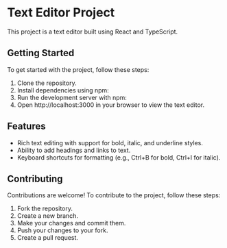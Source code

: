 # Text Editor Project

This project is a text editor built using React and TypeScript.

## Getting Started

To get started with the project, follow these steps:

1. Clone the repository.
2. Install dependencies using npm:
3. Run the development server with npm:
4. Open http://localhost:3000 in your browser to view the text editor.

## Features

- Rich text editing with support for bold, italic, and underline styles.
- Ability to add headings and links to text.
- Keyboard shortcuts for formatting (e.g., Ctrl+B for bold, Ctrl+I for italic).

## Contributing

Contributions are welcome! To contribute to the project, follow these steps:

1. Fork the repository.
2. Create a new branch.
3. Make your changes and commit them.
4. Push your changes to your fork.
5. Create a pull request.
